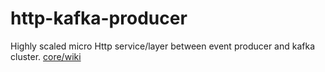 # http-kafka-producer
Highly scaled micro Http service/layer between event producer and kafka cluster. [core/wiki](/core/readme.md)